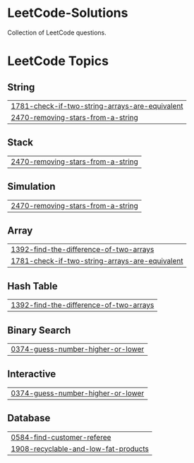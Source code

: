 # LeetCode-Solutions
Collection of LeetCode questions.

<!---LeetCode Topics Start-->
# LeetCode Topics
## String
|  |
| ------- |
| [1781-check-if-two-string-arrays-are-equivalent](https://github.com/DavidMaged171/LeetCode-Solutions/tree/master/1781-check-if-two-string-arrays-are-equivalent) |
| [2470-removing-stars-from-a-string](https://github.com/DavidMaged171/LeetCode-Solutions/tree/master/2470-removing-stars-from-a-string) |
## Stack
|  |
| ------- |
| [2470-removing-stars-from-a-string](https://github.com/DavidMaged171/LeetCode-Solutions/tree/master/2470-removing-stars-from-a-string) |
## Simulation
|  |
| ------- |
| [2470-removing-stars-from-a-string](https://github.com/DavidMaged171/LeetCode-Solutions/tree/master/2470-removing-stars-from-a-string) |
## Array
|  |
| ------- |
| [1392-find-the-difference-of-two-arrays](https://github.com/DavidMaged171/LeetCode-Solutions/tree/master/1392-find-the-difference-of-two-arrays) |
| [1781-check-if-two-string-arrays-are-equivalent](https://github.com/DavidMaged171/LeetCode-Solutions/tree/master/1781-check-if-two-string-arrays-are-equivalent) |
## Hash Table
|  |
| ------- |
| [1392-find-the-difference-of-two-arrays](https://github.com/DavidMaged171/LeetCode-Solutions/tree/master/1392-find-the-difference-of-two-arrays) |
## Binary Search
|  |
| ------- |
| [0374-guess-number-higher-or-lower](https://github.com/DavidMaged171/LeetCode-Solutions/tree/master/0374-guess-number-higher-or-lower) |
## Interactive
|  |
| ------- |
| [0374-guess-number-higher-or-lower](https://github.com/DavidMaged171/LeetCode-Solutions/tree/master/0374-guess-number-higher-or-lower) |
## Database
|  |
| ------- |
| [0584-find-customer-referee](https://github.com/DavidMaged171/LeetCode-Solutions/tree/master/0584-find-customer-referee) |
| [1908-recyclable-and-low-fat-products](https://github.com/DavidMaged171/LeetCode-Solutions/tree/master/1908-recyclable-and-low-fat-products) |
<!---LeetCode Topics End-->